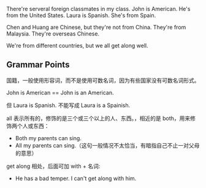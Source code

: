 There're serveral foreign classmates in my class. John is American. He's from the United States. Laura is Spanish. She's from Spain.

Chen and Huang are Chinese, but they're not from China. They're from Malaysia. They're overseas Chinese.

We're from different countries, but we all get along well.

## Grammar Points
国籍，一般使用形容词，而不是使用可数名词，因为有些国家没有可数名词形式。

John is American == John is an American.

但 Laura is Spanish. 不能写成 Laura is a Spainish.

all 表示所有的，修饰的是三个或三个以上的人、东西。，相近的是 both，用来修饰两个人或东西：
- Both my parents can sing.
- All my parents can sing.（这句一般情况不太恰当，有暗指自己不止一对父母的意思）

get along 相处，后面可加 with + 名词:
- He has a bad temper. I can't get along with him.
